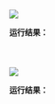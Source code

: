 # 

<img src="http://image.renkaigis.com/keepcoding/2017120101.png">

**运行结果：**

```java

```

# 

<img src="http://image.renkaigis.com/keepcoding/2017120101.png">

**运行结果：**

```java

```
